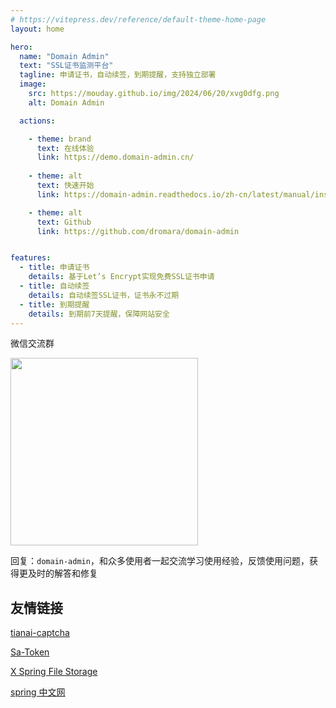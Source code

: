```yaml
---
# https://vitepress.dev/reference/default-theme-home-page
layout: home

hero:
  name: "Domain Admin"
  text: "SSL证书监测平台"
  tagline: 申请证书，自动续签，到期提醒，支持独立部署
  image:
    src: https://mouday.github.io/img/2024/06/20/xvg0dfg.png
    alt: Domain Admin

  actions:

    - theme: brand
      text: 在线体验
      link: https://demo.domain-admin.cn/
  
    - theme: alt
      text: 快速开始
      link: https://domain-admin.readthedocs.io/zh-cn/latest/manual/install.html

    - theme: alt
      text: Github
      link: https://github.com/dromara/domain-admin


features:
  - title: 申请证书
    details: 基于Let’s Encrypt实现免费SSL证书申请
  - title: 自动续签
    details: 自动续签SSL证书，证书永不过期
  - title: 到期提醒
    details: 到期前7天提醒，保障网站安全
---
```


微信交流群

<img src="https://mouday.github.io/img/2024/06/20/h1buset.png" width="300">

回复：`domain-admin`，和众多使用者一起交流学习使用经验，反馈使用问题，获得更及时的解答和修复

## 友情链接

<a href="http://captcha.tianai.cloud/?from=domain-admin.cn" target="_blank">tianai-captcha</a> 

<a href="https://sa-token.cc/?from=domain-admin.cn" target="_blank">Sa-Token</a> 

<a href="https://x-file-storage.xuyanwu.cn/?from=domain-admin.cn" target="_blank">X Spring File Storage</a> 

<a href="https://springdoc.cn/?from=domain-admin.cn" target="_blank">spring 中文网</a> 

